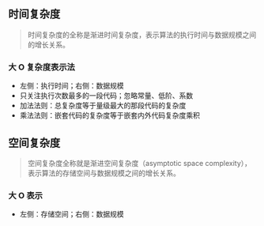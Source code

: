 ## 时间复杂度

> 时间复杂度的全称是渐进时间复杂度，表示算法的执行时间与数据规模之间的增长关系。

### 大 O 复杂度表示法

- 左侧：执行时间；右侧：数据规模
- 只关注执行次数最多的一段代码；忽略常量、低阶、系数
- 加法法则：总复杂度等于量级最大的那段代码的复杂度
- 乘法法则：嵌套代码的复杂度等于嵌套内外代码复杂度乘积

## 空间复杂度

> 空间复杂度全称就是渐进空间复杂度（asymptotic space complexity），表示算法的存储空间与数据规模之间的增长关系。

### 大 O 表示

- 左侧：存储空间；右侧：数据规模
